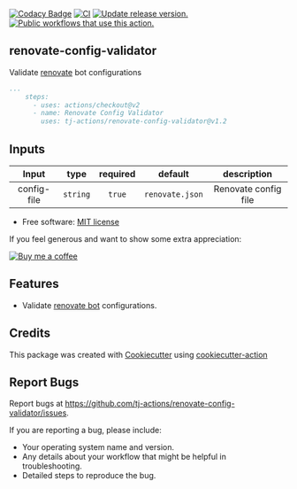 [![Codacy Badge](https://api.codacy.com/project/badge/Grade/79a40805568a4e43bc78086711a548b8)](https://app.codacy.com/gh/tj-actions/renovate-config-validator?utm_source=github.com\&utm_medium=referral\&utm_content=tj-actions/renovate-config-validator\&utm_campaign=Badge_Grade_Settings)
[![CI](https://github.com/tj-actions/verify-changed-files/workflows/CI/badge.svg)](https://github.com/tj-actions/renovate-config-validator/actions?query=workflow%3ACI)
[![Update release version.](https://github.com/tj-actions/renovate-config-validator/workflows/Update%20release%20version./badge.svg)](https://github.com/tj-actions/renovate-config-validator/actions?query=workflow%3A%22Update+release+version.%22)
[![Public workflows that use this action.](https://img.shields.io/endpoint?url=https%3A%2F%2Fused-by.vercel.app%2Fapi%2Fgithub-actions%2Fused-by%3Faction%3Dtj-actions%2Frenovate-config-validator%26badge%3Dtrue)](https://github.com/search?o=desc\&q=tj-actions+renovate-config-validator+path%3A.github%2Fworkflows+language%3AYAML\&s=\&type=Code)

## renovate-config-validator

Validate [renovate](https://github.com/renovatebot/renovate) bot configurations

```yaml
...
    steps:
      - uses: actions/checkout@v2
      - name: Renovate Config Validator
        uses: tj-actions/renovate-config-validator@v1.2
```

## Inputs

|   Input       |    type    |  required     |  default                      |  description  |
|:-------------:|:-----------:|:-------------:|:----------------------------:|:-------------:|
| config-file         |  `string`   |    `true`    | `renovate.json`        | Renovate config file |

*   Free software: [MIT license](LICENSE)

If you feel generous and want to show some extra appreciation:

[![Buy me a coffee][buymeacoffee-shield]][buymeacoffee]

[buymeacoffee]: https://www.buymeacoffee.com/jackton1

[buymeacoffee-shield]: https://www.buymeacoffee.com/assets/img/custom_images/orange_img.png

## Features

*   Validate [renovate bot](https://github.com/renovatebot/renovate) configurations.

## Credits

This package was created with [Cookiecutter](https://github.com/cookiecutter/cookiecutter) using [cookiecutter-action](https://github.com/tj-actions/cookiecutter-action)

## Report Bugs

Report bugs at https://github.com/tj-actions/renovate-config-validator/issues.

If you are reporting a bug, please include:

*   Your operating system name and version.
*   Any details about your workflow that might be helpful in troubleshooting.
*   Detailed steps to reproduce the bug.

